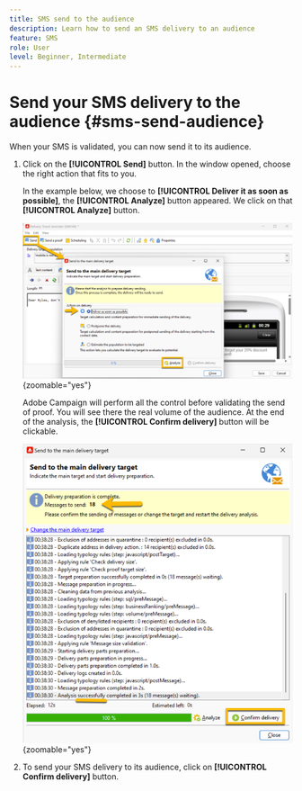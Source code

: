 ```yaml
---
title: SMS send to the audience
description: Learn how to send an SMS delivery to an audience 
feature: SMS
role: User
level: Beginner, Intermediate
---
```


# Send your SMS delivery to the audience {#sms-send-audience}

When your SMS is validated, you can now send it to its audience.

1. Click on the **[!UICONTROL Send]** button. 
In the window opened, choose the right action that fits to you.

    In the example below, we choose to **[!UICONTROL Deliver it as soon as possible]**, the **[!UICONTROL Analyze]** button appeared. We click on that **[!UICONTROL Analyze]** button.

    ![](assets/send_action.png){zoomable="yes"}

    Adobe Campaign will perform all the control before validating the send of proof. You will see there the real volume of the audience. At the end of the analysis, the **[!UICONTROL Confirm delivery]** button will be clickable.

    ![](assets/send_analyze.png){zoomable="yes"}

1. To send your SMS delivery to its audience, click on **[!UICONTROL Confirm delivery]** button.

